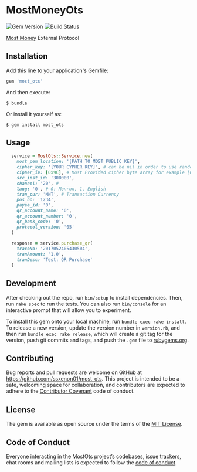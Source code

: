 # MostMoneyOts

[![Gem Version](https://badge.fury.io/rb/most_ots.svg)](https://badge.fury.io/rb/most_ots) [![Build Status](https://travis-ci.org/ssxenon01/most_ots.svg?branch=master)](https://travis-ci.org/ssxenon01/most_ots)

[Most Money](https://customer.mostmoney.mn/index.aspx?page=content/uctrademerchant#content~share)
External Protocol

## Installation

Add this line to your application's Gemfile:

```ruby
gem 'most_ots'
```

And then execute:

    $ bundle

Or install it yourself as:

    $ gem install most_ots

## Usage

```ruby
  service = MostOts::Service.new(
    most_pem_location: '[PATH TO MOST PUBLIC KEY]', 
    cipher_key: '[YOUR CYPHER KEY]', # can be nil in order to use random key
    cipher_iv: [0x9C], # Most Provided cipher byte array for example [0x9C, 0xC6, 0x60, 0xD0, 0x1A, 0x13, 0x2C, 0x62, 0x68, 0x79, 0x92, 0x84, 0x71, 0xA6, 0x05, 0x13]
    src_inst_id: '300000',
    channel: '20', # 
    lang: '0', # 0: Монгол, 1, English
    tran_cur: 'MNT', # Transaction Currency
    pos_no: '1234',
    payee_id: '0',
    qr_account_name: '0',
    qr_account_number: '0',
    qr_bank_code: '0',
    protocol_version: '05'
  )
  
  response = service.purchase_qr(
    traceNo: '2017052405430504',
    tranAmount: '1.0',
    tranDesc: 'Test: QR Purchase'
  )
```



## Development

After checking out the repo, run `bin/setup` to install dependencies. Then, run `rake spec` to run the tests. You can also run `bin/console` for an interactive prompt that will allow you to experiment.

To install this gem onto your local machine, run `bundle exec rake install`. To release a new version, update the version number in `version.rb`, and then run `bundle exec rake release`, which will create a git tag for the version, push git commits and tags, and push the `.gem` file to [rubygems.org](https://rubygems.org).

## Contributing

Bug reports and pull requests are welcome on GitHub at https://github.com/ssxenon01/most_ots. This project is intended to be a safe, welcoming space for collaboration, and contributors are expected to adhere to the [Contributor Covenant](http://contributor-covenant.org) code of conduct.

## License

The gem is available as open source under the terms of the [MIT License](https://opensource.org/licenses/MIT).

## Code of Conduct

Everyone interacting in the MostOts project’s codebases, issue trackers, chat rooms and mailing lists is expected to follow the [code of conduct](https://github.com/ssxenon01/most_ots/blob/master/CODE_OF_CONDUCT.md).

